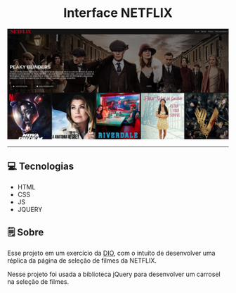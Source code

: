 <center><h1>Interface NETFLIX </h1></center>


![Imagem do site](./img/site-img.png)

<hr>

## 💻 __Tecnologias__ 

* HTML
* CSS
* JS
* JQUERY

## 🗒️ __Sobre__

Esse projeto em um exercício da [DIO](https://digitalinnovation.one/), com o intuito de desenvolver uma réplica da página de seleção de filmes da NETFLIX.

Nesse projeto foi usada a biblioteca jQuery para desenvolver um carrosel na seleção de filmes.
